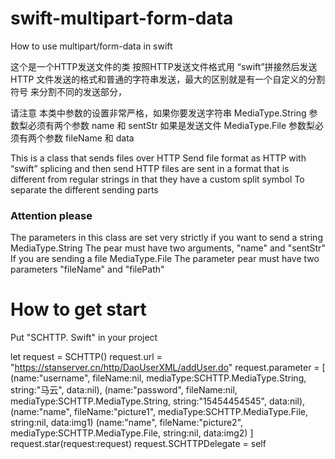 # swift-multipart-form-data
How to use multipart/form-data in swift

 这个是一个HTTP发送文件的类
 按照HTTP发送文件格式用 “swift”拼接然后发送
 HTTP 文件发送的格式和普通的字符串发送，最大的区别就是有一个自定义的分割符号
 来分割不同的发送部分，
 
 请注意
 本类中参数的设置非常严格，如果你要发送字符串
 MediaType.String
 参数梨必须有两个参数 name 和 sentStr
 如果是发送文件
 MediaType.File
 参数梨必须有两个参数  fileName 和 data
 
 
 
 This is a class that sends files over HTTP
 Send file format as HTTP with “swift” splicing and then send
 HTTP files are sent in a format that is different from regular strings in that they have a custom split symbol
 To separate the different sending parts
 

 <h3>Attention please</h3>
 The parameters in this class are set very strictly if you want to send a string
 MediaType.String
 The pear must have two arguments, "name" and "sentStr"
 If you are sending a file
 MediaType.File
 The parameter pear must have two parameters "fileName" and "filePath"

  
  
  <h1>How to get start</h1>
  Put "SCHTTP. Swift" in your project
 

 
   let request = SCHTTP()
        request.url = "https://stanserver.cn/http/DaoUserXML/addUser.do"
        request.parameter = [
            (name:"username",
             fileName:nil,
             mediaType:SCHTTP.MediaType.String,
             string:"马云",
             data:nil),
            (name:"password",
             fileName:nil,
             mediaType:SCHTTP.MediaType.String,
             string:"15454454545",
             data:nil),
            (name:"name",
             fileName:"picture1",
             mediaType:SCHTTP.MediaType.File,
             string:nil,
             data:img1)
            (name:"name",
             fileName:"picture2",
             mediaType:SCHTTP.MediaType.File,
             string:nil,
             data:img2)
        ]
        request.star(request:request)
        request.SCHTTPDelegate = self
        
        
        
        
  
  
  
